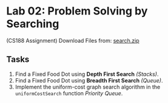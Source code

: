# Lab 02: Problem Solving by Searching
(CS188 Assignment)
Download Files from: [search.zip](https://s3-us-west-2.amazonaws.com/cs188websitecontent/projects/release/search/v1/001/search.zip)

## Tasks
1. Find a Fixed Food Dot using **Depth First Search** *(Stacks)*.
2. Find a Fixed Food Dot using **Breadth First Search** *(Queue)*.
3. Implement the uniform-cost graph search algorithm in the `uniformCostSearch` function *Priority Queue*.